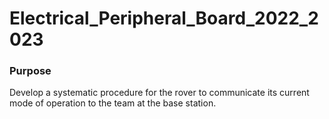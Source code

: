 # Electrical_Peripheral_Board_2022_2023

### Purpose
Develop a systematic procedure for the rover to communicate its current mode of operation to the team at the base station.
